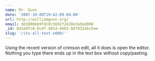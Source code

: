 ```yaml
---
name: Mr. Gunn
date: '2007-10-08T19:42:09-04:00'
url: http://williamgunn.org/
email: dd180bbb9fdc0c5692f2428e3a9ad008
_id: 8d1d4fc8-0cdf-4014-9601-66f832abc5ee
slug: '/its-all-text-v080/'
---
```


Using the recent version of crimson edit, all it does is open the editor.
Nothing you type there ends up in the text box without copy/pasting.
